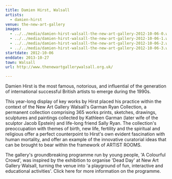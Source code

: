 ```yaml
---
title: Damien Hirst, Walsall
artists:
  - damien-hirst
venue: the-new-art-gallery
images:
  - ../../media/damien-hirst-walsall-the-new-art-gallery-2012-10-06-0.webp
  - ../../media/damien-hirst-walsall-the-new-art-gallery-2012-10-06-1.webp
  - ../../media/damien-hirst-walsall-the-new-art-gallery-2012-10-06-2.webp
  - ../../media/damien-hirst-walsall-the-new-art-gallery-2012-10-06-3.webp
startdate: 2012-10-06
enddate: 2013-10-27
town: Walsall
url: http://www.thenewartgallerywalsall.org.uk/

---
```


Damien Hirst is the most famous, notorious, and influential of the generation of international successful British artists to emerge during the 1990s.

This year-long display of key works by Hirst placed his practice within the context of the New Art Gallery Walsall's Garman Ryan Collection, a permanent collection comprising 365 works prints, sketches, drawings, sculptures and paintings collected by Kathleen Garman (later wife of the sculptor Jacob Epstein) and life-long friend Sally Ryan. The collection's preoccupation with themes of birth, new life, fertility and the spiritual and religious offer a perfect counterpoint to Hirst's own evident fascination with human mortality, and offer an example of the innovative curatorial ideas that can be brought to bear within the framework of ARTIST ROOMS.

The gallery's groundbreaking programme run by young people, 'A Colourful Crowd', was inspired by the exhibition to organise 'Dead Day' at New Art Gallery Walsall, turning the venue into 'a playground of fun, interactive and educational activities'. Click here for more information on the programme.
